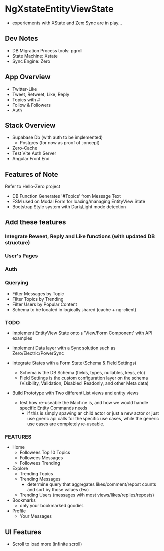 # NgXstateEntityViewState

- experiements with XState and Zero Sync are in play...

## Dev Notes

- DB Migration Process tools: pgroll
- State Machine: Xstate
- Sync Engine: Zero

## App Overview

- Twitter-Like
- Tweet, Retweet, Like, Reply
- Topics with #
- Follow & Followers
- Auth

## Stack Overview

- Supabase Db (with auth to be implemented)
  - Postgres (for now as proof of concept)
- Zero-Cache
- Test Vite Auth Server
- Angular Front End

## Features of Note

Refer to Hello-Zero project

- DB Function Generates '#Topics' from Message Text
- FSM used on Modal Form for loading/managing EntityView State
- Bootstrap Style system with Dark/Light mode detection

## Add these features

### Integrate Reweet, Reply and Like functions (with updated DB structure)

### User's Pages

### Auth

### Querying

- Filter Messages by Topic
- Filter Topics by Trending
- Filter Users by Popular Content
- Schema to be located in logically shared (cache + ng-client)

### TODO

- Implement EntityView State onto a 'View/Form Component' with API examples
- Implement Data layer with a Sync solution such as Zero/Electric/PowerSync
- Integrate States with a Form State (Schema & Field Settings)
  - Schema is the DB Schema (fields, types, nullables, keys, etc)
  - Field Settings is the custom configuration layer on the schema (Visibility, Validation, Disabled, Readonly, and other Meta data)

- Build Prototype with Two different List views and entity views
  - test how re-useable the Machine is, and how we would handle specific Entity Commands needs
    - if this is simply spawing an child actor or just a new actor or just use gneric api calls for the specific use cases, while the generic use cases are completely re-useable.

### FEATURES

- Home
  - Followees Top 10 Topics
  - Followees Messages
  - Followees Trending
- Explore
  - Trending Topics
  - Trending Messages
    - determine query that aggregates likes/comment/repost counts and sort by those values desc
  - Trending Users (messages with most views/likes/replies/reposts)
- Bookmarks
  - only your bookmarked goodies
- Profile
  - Your Messages

## UI Features

- Scroll to load more (infinite scroll)
